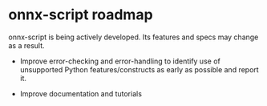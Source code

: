 # onnx-script roadmap

onnx-script is being actively developed. Its features and specs may change as a result.

* Improve error-checking and error-handling to identify use of unsupported
Python features/constructs as early as possible and report it.

* Improve documentation and tutorials

